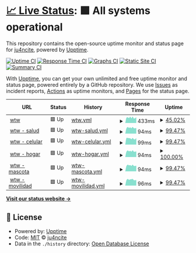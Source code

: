 # [📈 Live Status](https://juangravano.github.io/statuspage): <!--live status--> **🟩 All systems operational**

This repository contains the open-source uptime monitor and status page for [ju4ncite](juan.software), powered by [Upptime](https://github.com/upptime/upptime).

[![Uptime CI](https://github.com/juangravano/statuspage/workflows/Uptime%20CI/badge.svg)](https://github.com/juangravano/statuspage/actions?query=workflow%3A%22Uptime+CI%22)
[![Response Time CI](https://github.com/juangravano/statuspage/workflows/Response%20Time%20CI/badge.svg)](https://github.com/juangravano/statuspage/actions?query=workflow%3A%22Response+Time+CI%22)
[![Graphs CI](https://github.com/juangravano/statuspage/workflows/Graphs%20CI/badge.svg)](https://github.com/juangravano/statuspage/actions?query=workflow%3A%22Graphs+CI%22)
[![Static Site CI](https://github.com/juangravano/statuspage/workflows/Static%20Site%20CI/badge.svg)](https://github.com/juangravano/statuspage/actions?query=workflow%3A%22Static+Site+CI%22)
[![Summary CI](https://github.com/juangravano/statuspage/workflows/Summary%20CI/badge.svg)](https://github.com/juangravano/statuspage/actions?query=workflow%3A%22Summary+CI%22)

With [Upptime](https://upptime.js.org), you can get your own unlimited and free uptime monitor and status page, powered entirely by a GitHub repository. We use [Issues](https://github.com/juangravano/statuspage/issues) as incident reports, [Actions](https://github.com/juangravano/statuspage/actions) as uptime monitors, and [Pages](https://juangravano.github.io/statuspage) for the status page.

<!--start: status pages-->
<!-- This summary is generated by Upptime (https://github.com/upptime/upptime) -->
<!-- Do not edit this manually, your changes will be overwritten -->
<!-- prettier-ignore -->
| URL | Status | History | Response Time | Uptime |
| --- | ------ | ------- | ------------- | ------ |
| <img alt="" src="https://icons.duckduckgo.com/ip3/affinitytechnology.willistowerswatson.com.ico" height="13"> [wtw](https://affinitytechnology.willistowerswatson.com/salesv2/?sname=uala&uid=da83b849-37eb-4d65-ba7b-813b5bd401da) | 🟩 Up | [wtw.yml](https://github.com/juangravano/statuspage/commits/HEAD/history/wtw.yml) | <details><summary><img alt="Response time graph" src="./graphs/wtw/response-time-week.png" height="20"> 433ms</summary><br><a href="https://wtw.juan.software/history/wtw"><img alt="Response time 496" src="https://img.shields.io/endpoint?url=https%3A%2F%2Fraw.githubusercontent.com%2Fjuangravano%2Fstatuspage%2FHEAD%2Fapi%2Fwtw%2Fresponse-time.json"></a><br><a href="https://wtw.juan.software/history/wtw"><img alt="24-hour response time 468" src="https://img.shields.io/endpoint?url=https%3A%2F%2Fraw.githubusercontent.com%2Fjuangravano%2Fstatuspage%2FHEAD%2Fapi%2Fwtw%2Fresponse-time-day.json"></a><br><a href="https://wtw.juan.software/history/wtw"><img alt="7-day response time 433" src="https://img.shields.io/endpoint?url=https%3A%2F%2Fraw.githubusercontent.com%2Fjuangravano%2Fstatuspage%2FHEAD%2Fapi%2Fwtw%2Fresponse-time-week.json"></a><br><a href="https://wtw.juan.software/history/wtw"><img alt="30-day response time 511" src="https://img.shields.io/endpoint?url=https%3A%2F%2Fraw.githubusercontent.com%2Fjuangravano%2Fstatuspage%2FHEAD%2Fapi%2Fwtw%2Fresponse-time-month.json"></a><br><a href="https://wtw.juan.software/history/wtw"><img alt="1-year response time 503" src="https://img.shields.io/endpoint?url=https%3A%2F%2Fraw.githubusercontent.com%2Fjuangravano%2Fstatuspage%2FHEAD%2Fapi%2Fwtw%2Fresponse-time-year.json"></a></details> | <details><summary><a href="https://wtw.juan.software/history/wtw">45.02%</a></summary><a href="https://wtw.juan.software/history/wtw"><img alt="All-time uptime 99.40%" src="https://img.shields.io/endpoint?url=https%3A%2F%2Fraw.githubusercontent.com%2Fjuangravano%2Fstatuspage%2FHEAD%2Fapi%2Fwtw%2Fuptime.json"></a><br><a href="https://wtw.juan.software/history/wtw"><img alt="24-hour uptime 0.00%" src="https://img.shields.io/endpoint?url=https%3A%2F%2Fraw.githubusercontent.com%2Fjuangravano%2Fstatuspage%2FHEAD%2Fapi%2Fwtw%2Fuptime-day.json"></a><br><a href="https://wtw.juan.software/history/wtw"><img alt="7-day uptime 45.02%" src="https://img.shields.io/endpoint?url=https%3A%2F%2Fraw.githubusercontent.com%2Fjuangravano%2Fstatuspage%2FHEAD%2Fapi%2Fwtw%2Fuptime-week.json"></a><br><a href="https://wtw.juan.software/history/wtw"><img alt="30-day uptime 87.35%" src="https://img.shields.io/endpoint?url=https%3A%2F%2Fraw.githubusercontent.com%2Fjuangravano%2Fstatuspage%2FHEAD%2Fapi%2Fwtw%2Fuptime-month.json"></a><br><a href="https://wtw.juan.software/history/wtw"><img alt="1-year uptime 98.73%" src="https://img.shields.io/endpoint?url=https%3A%2F%2Fraw.githubusercontent.com%2Fjuangravano%2Fstatuspage%2FHEAD%2Fapi%2Fwtw%2Fuptime-year.json"></a></details>
| <img alt="" src="https://icons.duckduckgo.com/ip3/affinitytechnology.willistowerswatson.com.ico" height="13"> [wtw - salud](https://affinitytechnology.willistowerswatson.com/salesv2/home/new-quote?sname=uala&pid=498&uid=da83b849-37eb-4d65-ba7b-813b5bd401da) | 🟩 Up | [wtw-salud.yml](https://github.com/juangravano/statuspage/commits/HEAD/history/wtw-salud.yml) | <details><summary><img alt="Response time graph" src="./graphs/wtw-salud/response-time-week.png" height="20"> 94ms</summary><br><a href="https://wtw.juan.software/history/wtw-salud"><img alt="Response time 113" src="https://img.shields.io/endpoint?url=https%3A%2F%2Fraw.githubusercontent.com%2Fjuangravano%2Fstatuspage%2FHEAD%2Fapi%2Fwtw-salud%2Fresponse-time.json"></a><br><a href="https://wtw.juan.software/history/wtw-salud"><img alt="24-hour response time 91" src="https://img.shields.io/endpoint?url=https%3A%2F%2Fraw.githubusercontent.com%2Fjuangravano%2Fstatuspage%2FHEAD%2Fapi%2Fwtw-salud%2Fresponse-time-day.json"></a><br><a href="https://wtw.juan.software/history/wtw-salud"><img alt="7-day response time 94" src="https://img.shields.io/endpoint?url=https%3A%2F%2Fraw.githubusercontent.com%2Fjuangravano%2Fstatuspage%2FHEAD%2Fapi%2Fwtw-salud%2Fresponse-time-week.json"></a><br><a href="https://wtw.juan.software/history/wtw-salud"><img alt="30-day response time 112" src="https://img.shields.io/endpoint?url=https%3A%2F%2Fraw.githubusercontent.com%2Fjuangravano%2Fstatuspage%2FHEAD%2Fapi%2Fwtw-salud%2Fresponse-time-month.json"></a><br><a href="https://wtw.juan.software/history/wtw-salud"><img alt="1-year response time 113" src="https://img.shields.io/endpoint?url=https%3A%2F%2Fraw.githubusercontent.com%2Fjuangravano%2Fstatuspage%2FHEAD%2Fapi%2Fwtw-salud%2Fresponse-time-year.json"></a></details> | <details><summary><a href="https://wtw.juan.software/history/wtw-salud">99.47%</a></summary><a href="https://wtw.juan.software/history/wtw-salud"><img alt="All-time uptime 99.72%" src="https://img.shields.io/endpoint?url=https%3A%2F%2Fraw.githubusercontent.com%2Fjuangravano%2Fstatuspage%2FHEAD%2Fapi%2Fwtw-salud%2Fuptime.json"></a><br><a href="https://wtw.juan.software/history/wtw-salud"><img alt="24-hour uptime 100.00%" src="https://img.shields.io/endpoint?url=https%3A%2F%2Fraw.githubusercontent.com%2Fjuangravano%2Fstatuspage%2FHEAD%2Fapi%2Fwtw-salud%2Fuptime-day.json"></a><br><a href="https://wtw.juan.software/history/wtw-salud"><img alt="7-day uptime 99.47%" src="https://img.shields.io/endpoint?url=https%3A%2F%2Fraw.githubusercontent.com%2Fjuangravano%2Fstatuspage%2FHEAD%2Fapi%2Fwtw-salud%2Fuptime-week.json"></a><br><a href="https://wtw.juan.software/history/wtw-salud"><img alt="30-day uptime 99.88%" src="https://img.shields.io/endpoint?url=https%3A%2F%2Fraw.githubusercontent.com%2Fjuangravano%2Fstatuspage%2FHEAD%2Fapi%2Fwtw-salud%2Fuptime-month.json"></a><br><a href="https://wtw.juan.software/history/wtw-salud"><img alt="1-year uptime 99.77%" src="https://img.shields.io/endpoint?url=https%3A%2F%2Fraw.githubusercontent.com%2Fjuangravano%2Fstatuspage%2FHEAD%2Fapi%2Fwtw-salud%2Fuptime-year.json"></a></details>
| <img alt="" src="https://icons.duckduckgo.com/ip3/affinitytechnology.willistowerswatson.com.ico" height="13"> [wtw - celular](https://affinitytechnology.willistowerswatson.com/salesv2/home/new-quote?sname=uala&pid=494&uid=da83b849-37eb-4d65-ba7b-813b5bd401da) | 🟩 Up | [wtw-celular.yml](https://github.com/juangravano/statuspage/commits/HEAD/history/wtw-celular.yml) | <details><summary><img alt="Response time graph" src="./graphs/wtw-celular/response-time-week.png" height="20"> 99ms</summary><br><a href="https://wtw.juan.software/history/wtw-celular"><img alt="Response time 113" src="https://img.shields.io/endpoint?url=https%3A%2F%2Fraw.githubusercontent.com%2Fjuangravano%2Fstatuspage%2FHEAD%2Fapi%2Fwtw-celular%2Fresponse-time.json"></a><br><a href="https://wtw.juan.software/history/wtw-celular"><img alt="24-hour response time 105" src="https://img.shields.io/endpoint?url=https%3A%2F%2Fraw.githubusercontent.com%2Fjuangravano%2Fstatuspage%2FHEAD%2Fapi%2Fwtw-celular%2Fresponse-time-day.json"></a><br><a href="https://wtw.juan.software/history/wtw-celular"><img alt="7-day response time 99" src="https://img.shields.io/endpoint?url=https%3A%2F%2Fraw.githubusercontent.com%2Fjuangravano%2Fstatuspage%2FHEAD%2Fapi%2Fwtw-celular%2Fresponse-time-week.json"></a><br><a href="https://wtw.juan.software/history/wtw-celular"><img alt="30-day response time 113" src="https://img.shields.io/endpoint?url=https%3A%2F%2Fraw.githubusercontent.com%2Fjuangravano%2Fstatuspage%2FHEAD%2Fapi%2Fwtw-celular%2Fresponse-time-month.json"></a><br><a href="https://wtw.juan.software/history/wtw-celular"><img alt="1-year response time 113" src="https://img.shields.io/endpoint?url=https%3A%2F%2Fraw.githubusercontent.com%2Fjuangravano%2Fstatuspage%2FHEAD%2Fapi%2Fwtw-celular%2Fresponse-time-year.json"></a></details> | <details><summary><a href="https://wtw.juan.software/history/wtw-celular">99.47%</a></summary><a href="https://wtw.juan.software/history/wtw-celular"><img alt="All-time uptime 99.72%" src="https://img.shields.io/endpoint?url=https%3A%2F%2Fraw.githubusercontent.com%2Fjuangravano%2Fstatuspage%2FHEAD%2Fapi%2Fwtw-celular%2Fuptime.json"></a><br><a href="https://wtw.juan.software/history/wtw-celular"><img alt="24-hour uptime 100.00%" src="https://img.shields.io/endpoint?url=https%3A%2F%2Fraw.githubusercontent.com%2Fjuangravano%2Fstatuspage%2FHEAD%2Fapi%2Fwtw-celular%2Fuptime-day.json"></a><br><a href="https://wtw.juan.software/history/wtw-celular"><img alt="7-day uptime 99.47%" src="https://img.shields.io/endpoint?url=https%3A%2F%2Fraw.githubusercontent.com%2Fjuangravano%2Fstatuspage%2FHEAD%2Fapi%2Fwtw-celular%2Fuptime-week.json"></a><br><a href="https://wtw.juan.software/history/wtw-celular"><img alt="30-day uptime 99.88%" src="https://img.shields.io/endpoint?url=https%3A%2F%2Fraw.githubusercontent.com%2Fjuangravano%2Fstatuspage%2FHEAD%2Fapi%2Fwtw-celular%2Fuptime-month.json"></a><br><a href="https://wtw.juan.software/history/wtw-celular"><img alt="1-year uptime 99.77%" src="https://img.shields.io/endpoint?url=https%3A%2F%2Fraw.githubusercontent.com%2Fjuangravano%2Fstatuspage%2FHEAD%2Fapi%2Fwtw-celular%2Fuptime-year.json"></a></details>
| <img alt="" src="https://icons.duckduckgo.com/ip3/affinitytechnology.willistowerswatson.com.ico" height="13"> [wtw - hogar](https://affinitytechnology.willistowerswatson.com/salesv2/home/new-quote?sname=uala&pid=495&uid=da83b849-37eb-4d65-ba7b-813b5bd401da) | 🟩 Up | [wtw-hogar.yml](https://github.com/juangravano/statuspage/commits/HEAD/history/wtw-hogar.yml) | <details><summary><img alt="Response time graph" src="./graphs/wtw-hogar/response-time-week.png" height="20"> 94ms</summary><br><a href="https://wtw.juan.software/history/wtw-hogar"><img alt="Response time 112" src="https://img.shields.io/endpoint?url=https%3A%2F%2Fraw.githubusercontent.com%2Fjuangravano%2Fstatuspage%2FHEAD%2Fapi%2Fwtw-hogar%2Fresponse-time.json"></a><br><a href="https://wtw.juan.software/history/wtw-hogar"><img alt="24-hour response time 92" src="https://img.shields.io/endpoint?url=https%3A%2F%2Fraw.githubusercontent.com%2Fjuangravano%2Fstatuspage%2FHEAD%2Fapi%2Fwtw-hogar%2Fresponse-time-day.json"></a><br><a href="https://wtw.juan.software/history/wtw-hogar"><img alt="7-day response time 94" src="https://img.shields.io/endpoint?url=https%3A%2F%2Fraw.githubusercontent.com%2Fjuangravano%2Fstatuspage%2FHEAD%2Fapi%2Fwtw-hogar%2Fresponse-time-week.json"></a><br><a href="https://wtw.juan.software/history/wtw-hogar"><img alt="30-day response time 112" src="https://img.shields.io/endpoint?url=https%3A%2F%2Fraw.githubusercontent.com%2Fjuangravano%2Fstatuspage%2FHEAD%2Fapi%2Fwtw-hogar%2Fresponse-time-month.json"></a><br><a href="https://wtw.juan.software/history/wtw-hogar"><img alt="1-year response time 113" src="https://img.shields.io/endpoint?url=https%3A%2F%2Fraw.githubusercontent.com%2Fjuangravano%2Fstatuspage%2FHEAD%2Fapi%2Fwtw-hogar%2Fresponse-time-year.json"></a></details> | <details><summary><a href="https://wtw.juan.software/history/wtw-hogar">100.00%</a></summary><a href="https://wtw.juan.software/history/wtw-hogar"><img alt="All-time uptime 99.72%" src="https://img.shields.io/endpoint?url=https%3A%2F%2Fraw.githubusercontent.com%2Fjuangravano%2Fstatuspage%2FHEAD%2Fapi%2Fwtw-hogar%2Fuptime.json"></a><br><a href="https://wtw.juan.software/history/wtw-hogar"><img alt="24-hour uptime 100.00%" src="https://img.shields.io/endpoint?url=https%3A%2F%2Fraw.githubusercontent.com%2Fjuangravano%2Fstatuspage%2FHEAD%2Fapi%2Fwtw-hogar%2Fuptime-day.json"></a><br><a href="https://wtw.juan.software/history/wtw-hogar"><img alt="7-day uptime 100.00%" src="https://img.shields.io/endpoint?url=https%3A%2F%2Fraw.githubusercontent.com%2Fjuangravano%2Fstatuspage%2FHEAD%2Fapi%2Fwtw-hogar%2Fuptime-week.json"></a><br><a href="https://wtw.juan.software/history/wtw-hogar"><img alt="30-day uptime 100.00%" src="https://img.shields.io/endpoint?url=https%3A%2F%2Fraw.githubusercontent.com%2Fjuangravano%2Fstatuspage%2FHEAD%2Fapi%2Fwtw-hogar%2Fuptime-month.json"></a><br><a href="https://wtw.juan.software/history/wtw-hogar"><img alt="1-year uptime 99.77%" src="https://img.shields.io/endpoint?url=https%3A%2F%2Fraw.githubusercontent.com%2Fjuangravano%2Fstatuspage%2FHEAD%2Fapi%2Fwtw-hogar%2Fuptime-year.json"></a></details>
| <img alt="" src="https://icons.duckduckgo.com/ip3/affinitytechnology.willistowerswatson.com.ico" height="13"> [wtw - mascota](https://affinitytechnology.willistowerswatson.com/salesv2/home/new-quote?sname=uala&pid=496&uid=da83b849-37eb-4d65-ba7b-813b5bd401da) | 🟩 Up | [wtw-mascota.yml](https://github.com/juangravano/statuspage/commits/HEAD/history/wtw-mascota.yml) | <details><summary><img alt="Response time graph" src="./graphs/wtw-mascota/response-time-week.png" height="20"> 94ms</summary><br><a href="https://wtw.juan.software/history/wtw-mascota"><img alt="Response time 112" src="https://img.shields.io/endpoint?url=https%3A%2F%2Fraw.githubusercontent.com%2Fjuangravano%2Fstatuspage%2FHEAD%2Fapi%2Fwtw-mascota%2Fresponse-time.json"></a><br><a href="https://wtw.juan.software/history/wtw-mascota"><img alt="24-hour response time 91" src="https://img.shields.io/endpoint?url=https%3A%2F%2Fraw.githubusercontent.com%2Fjuangravano%2Fstatuspage%2FHEAD%2Fapi%2Fwtw-mascota%2Fresponse-time-day.json"></a><br><a href="https://wtw.juan.software/history/wtw-mascota"><img alt="7-day response time 94" src="https://img.shields.io/endpoint?url=https%3A%2F%2Fraw.githubusercontent.com%2Fjuangravano%2Fstatuspage%2FHEAD%2Fapi%2Fwtw-mascota%2Fresponse-time-week.json"></a><br><a href="https://wtw.juan.software/history/wtw-mascota"><img alt="30-day response time 113" src="https://img.shields.io/endpoint?url=https%3A%2F%2Fraw.githubusercontent.com%2Fjuangravano%2Fstatuspage%2FHEAD%2Fapi%2Fwtw-mascota%2Fresponse-time-month.json"></a><br><a href="https://wtw.juan.software/history/wtw-mascota"><img alt="1-year response time 113" src="https://img.shields.io/endpoint?url=https%3A%2F%2Fraw.githubusercontent.com%2Fjuangravano%2Fstatuspage%2FHEAD%2Fapi%2Fwtw-mascota%2Fresponse-time-year.json"></a></details> | <details><summary><a href="https://wtw.juan.software/history/wtw-mascota">99.47%</a></summary><a href="https://wtw.juan.software/history/wtw-mascota"><img alt="All-time uptime 99.72%" src="https://img.shields.io/endpoint?url=https%3A%2F%2Fraw.githubusercontent.com%2Fjuangravano%2Fstatuspage%2FHEAD%2Fapi%2Fwtw-mascota%2Fuptime.json"></a><br><a href="https://wtw.juan.software/history/wtw-mascota"><img alt="24-hour uptime 100.00%" src="https://img.shields.io/endpoint?url=https%3A%2F%2Fraw.githubusercontent.com%2Fjuangravano%2Fstatuspage%2FHEAD%2Fapi%2Fwtw-mascota%2Fuptime-day.json"></a><br><a href="https://wtw.juan.software/history/wtw-mascota"><img alt="7-day uptime 99.47%" src="https://img.shields.io/endpoint?url=https%3A%2F%2Fraw.githubusercontent.com%2Fjuangravano%2Fstatuspage%2FHEAD%2Fapi%2Fwtw-mascota%2Fuptime-week.json"></a><br><a href="https://wtw.juan.software/history/wtw-mascota"><img alt="30-day uptime 99.88%" src="https://img.shields.io/endpoint?url=https%3A%2F%2Fraw.githubusercontent.com%2Fjuangravano%2Fstatuspage%2FHEAD%2Fapi%2Fwtw-mascota%2Fuptime-month.json"></a><br><a href="https://wtw.juan.software/history/wtw-mascota"><img alt="1-year uptime 99.77%" src="https://img.shields.io/endpoint?url=https%3A%2F%2Fraw.githubusercontent.com%2Fjuangravano%2Fstatuspage%2FHEAD%2Fapi%2Fwtw-mascota%2Fuptime-year.json"></a></details>
| <img alt="" src="https://icons.duckduckgo.com/ip3/affinitytechnology.willistowerswatson.com.ico" height="13"> [wtw - movilidad](https://affinitytechnology.willistowerswatson.com/salesv2/home/new-quote?sname=uala&pid=553&uid=da83b849-37eb-4d65-ba7b-813b5bd401da) | 🟩 Up | [wtw-movilidad.yml](https://github.com/juangravano/statuspage/commits/HEAD/history/wtw-movilidad.yml) | <details><summary><img alt="Response time graph" src="./graphs/wtw-movilidad/response-time-week.png" height="20"> 96ms</summary><br><a href="https://wtw.juan.software/history/wtw-movilidad"><img alt="Response time 113" src="https://img.shields.io/endpoint?url=https%3A%2F%2Fraw.githubusercontent.com%2Fjuangravano%2Fstatuspage%2FHEAD%2Fapi%2Fwtw-movilidad%2Fresponse-time.json"></a><br><a href="https://wtw.juan.software/history/wtw-movilidad"><img alt="24-hour response time 90" src="https://img.shields.io/endpoint?url=https%3A%2F%2Fraw.githubusercontent.com%2Fjuangravano%2Fstatuspage%2FHEAD%2Fapi%2Fwtw-movilidad%2Fresponse-time-day.json"></a><br><a href="https://wtw.juan.software/history/wtw-movilidad"><img alt="7-day response time 96" src="https://img.shields.io/endpoint?url=https%3A%2F%2Fraw.githubusercontent.com%2Fjuangravano%2Fstatuspage%2FHEAD%2Fapi%2Fwtw-movilidad%2Fresponse-time-week.json"></a><br><a href="https://wtw.juan.software/history/wtw-movilidad"><img alt="30-day response time 113" src="https://img.shields.io/endpoint?url=https%3A%2F%2Fraw.githubusercontent.com%2Fjuangravano%2Fstatuspage%2FHEAD%2Fapi%2Fwtw-movilidad%2Fresponse-time-month.json"></a><br><a href="https://wtw.juan.software/history/wtw-movilidad"><img alt="1-year response time 113" src="https://img.shields.io/endpoint?url=https%3A%2F%2Fraw.githubusercontent.com%2Fjuangravano%2Fstatuspage%2FHEAD%2Fapi%2Fwtw-movilidad%2Fresponse-time-year.json"></a></details> | <details><summary><a href="https://wtw.juan.software/history/wtw-movilidad">99.47%</a></summary><a href="https://wtw.juan.software/history/wtw-movilidad"><img alt="All-time uptime 99.72%" src="https://img.shields.io/endpoint?url=https%3A%2F%2Fraw.githubusercontent.com%2Fjuangravano%2Fstatuspage%2FHEAD%2Fapi%2Fwtw-movilidad%2Fuptime.json"></a><br><a href="https://wtw.juan.software/history/wtw-movilidad"><img alt="24-hour uptime 100.00%" src="https://img.shields.io/endpoint?url=https%3A%2F%2Fraw.githubusercontent.com%2Fjuangravano%2Fstatuspage%2FHEAD%2Fapi%2Fwtw-movilidad%2Fuptime-day.json"></a><br><a href="https://wtw.juan.software/history/wtw-movilidad"><img alt="7-day uptime 99.47%" src="https://img.shields.io/endpoint?url=https%3A%2F%2Fraw.githubusercontent.com%2Fjuangravano%2Fstatuspage%2FHEAD%2Fapi%2Fwtw-movilidad%2Fuptime-week.json"></a><br><a href="https://wtw.juan.software/history/wtw-movilidad"><img alt="30-day uptime 99.88%" src="https://img.shields.io/endpoint?url=https%3A%2F%2Fraw.githubusercontent.com%2Fjuangravano%2Fstatuspage%2FHEAD%2Fapi%2Fwtw-movilidad%2Fuptime-month.json"></a><br><a href="https://wtw.juan.software/history/wtw-movilidad"><img alt="1-year uptime 99.77%" src="https://img.shields.io/endpoint?url=https%3A%2F%2Fraw.githubusercontent.com%2Fjuangravano%2Fstatuspage%2FHEAD%2Fapi%2Fwtw-movilidad%2Fuptime-year.json"></a></details>

<!--end: status pages-->

[**Visit our status website →**](https://juangravano.github.io/statuspage)

## 📄 License

- Powered by: [Upptime](https://github.com/upptime/upptime)
- Code: [MIT](./LICENSE) © [ju4ncite](juan.software)
- Data in the `./history` directory: [Open Database License](https://opendatacommons.org/licenses/odbl/1-0/)
